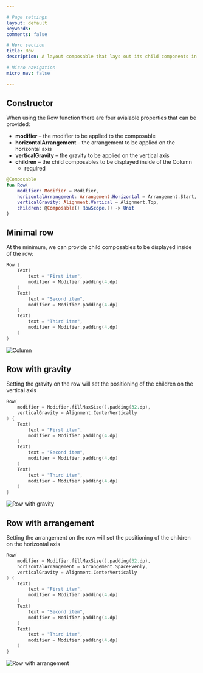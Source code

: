 ```yaml
---

# Page settings
layout: default
keywords:
comments: false

# Hero section
title: Row
description: A layout composable that lays out its child components in a horizontal format.

# Micro navigation
micro_nav: false

---
```


## Constructor

When using the Row function there are four avialable properties that can be provided:

* **modifier** – the modifier to be applied to the composable
* **horizontalArrangement** – the arrangement to be applied on the horizontal axis
* **verticalGravity** – the gravity to be applied on the vertical axis
* **children** – the child composables to be displayed inside of the Column
  * required

```kotlin
@Composable
fun Row(
    modifier: Modifier = Modifier,
    horizontalArrangement: Arrangement.Horizontal = Arrangement.Start,
    verticalGravity: Alignment.Vertical = Alignment.Top,
    children: @Composable() RowScope.() -> Unit
)
```

## Minimal row

At the minimum, we can provide child composables to be displayed inside of the row:

```kotlin
Row {
    Text(
        text = "First item",
        modifier = Modifier.padding(4.dp)
    )
    Text(
        text = "Second item",
        modifier = Modifier.padding(4.dp)
    )
    Text(
        text = "Third item",
        modifier = Modifier.padding(4.dp)
    )
}
```

![Column](/academy/layout/media/row.png)

## Row with gravity

Setting the gravity on the row will set the positioning of the children on the vertical axis

```kotlin
Row(
    modifier = Modifier.fillMaxSize().padding(32.dp),
    verticalGravity = Alignment.CenterVertically
) {
    Text(
        text = "First item",
        modifier = Modifier.padding(4.dp)
    )
    Text(
        text = "Second item",
        modifier = Modifier.padding(4.dp)
    )
    Text(
        text = "Third item",
        modifier = Modifier.padding(4.dp)
    )
}
```

![Row with gravity](/academy/layout/media/row_gravity.png)

## Row with arrangement

Setting the arrangement on the row will set the positioning of the children on the horizontal axis

```kotlin
Row(
    modifier = Modifier.fillMaxSize().padding(32.dp),
    horizontalArrangement = Arrangement.SpaceEvenly,
    verticalGravity = Alignment.CenterVertically
) {
    Text(
        text = "First item",
        modifier = Modifier.padding(4.dp)
    )
    Text(
        text = "Second item",
        modifier = Modifier.padding(4.dp)
    )
    Text(
        text = "Third item",
        modifier = Modifier.padding(4.dp)
    )
}
```

![Row with arrangement](/academy/layout/media/row_arrangement.png)
